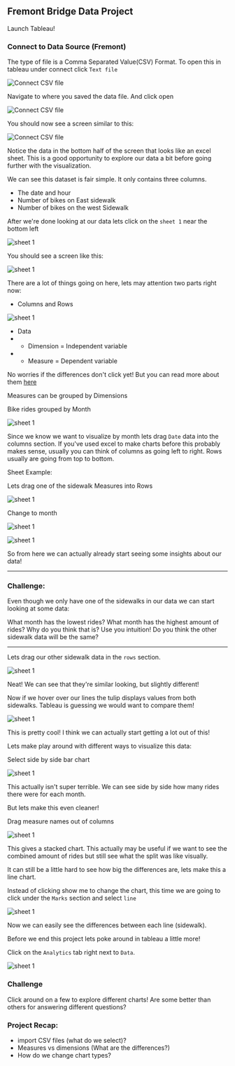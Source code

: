 ## Fremont Bridge Data Project

Launch Tableau!


### Connect to Data Source (Fremont)

The type of file is a Comma Separated Value(CSV) Format. To open this in tableau under connect click `Text file`

![Connect CSV file](img/fremont/fremont_connect.png "Connect CSV file")


Navigate to where you saved the data file. And click open

![Connect CSV file](img/fremont/opendatafile.png "Connect CSV file")


You should now see a screen similar to this:

![Connect CSV file](img/fremont/datasource.png "Connect CSV file")


Notice the data in the bottom half of the screen that looks like an excel sheet. This is a good opportunity to explore our data a bit before going further with the visualization.

We can see this dataset is fair simple. It only contains three columns. 

- The date and hour
- Number of bikes on East sidewalk
- Number of bikes on the west Sidewalk

After we're done looking at our data lets click on the `sheet 1` near the bottom left

![sheet 1](img/fremont/sheet1.png "sheet1")

You should see a screen like this:

![sheet 1](img/fremont/sheet.png "sheet1")


There are a lot of things going on here, lets may attention two parts right now:

- Columns and Rows

![sheet 1](img/fremont/colrows.png "sheet1")


- Data
- - Dimension = Independent variable
- - Measure = Dependent variable

No worries if the differences don't click yet! But you can read more about them [here](https://onlinehelp.tableau.com/current/pro/desktop/en-us/datafields_typesandroles.htm)

Measures can be grouped by Dimensions

Bike rides grouped by Month

![sheet 1](img/fremont/data.png "sheet1")

Since we know we want to visualize by month lets drag `Date` data into the columns section. If you've used excel to make charts before this probably makes sense, usually you can think of columns as going left to right. Rows usually are going from top to bottom.

Sheet Example:

Lets drag one of the sidewalk Measures into Rows


![sheet 1](img/fremont/yearview.png "sheet1")


Change to month

![sheet 1](img/fremont/changemonth.png "sheet1")




![sheet 1](img/fremont/sidewalkmonths.png "sheet1")

So from here we can actually already start seeing some insights about our data!


----

### Challenge: 
Even though we only have one of the sidewalks in our data we can start looking at some data:

What month has the lowest rides?
What month has the highest amount of rides?
Why do you think that is? Use you intuition!
Do you think the other sidewalk data will be the same?


----


Lets drag our other sidewalk data in the `rows` section.


![sheet 1](img/fremont/bothsidewalks.png "sheet1")


Neat! We can see that they're similar looking, but slightly different!

Now if we hover over our lines the tulip displays values from both sidewalks. Tableau is guessing we would want to compare them!



![sheet 1](img/fremont/bothtoolip.png "sheet1")

This is pretty cool! I think we can actually start getting a lot out of this!

Lets make play around with different ways to visualize this data:


Select side by side bar chart

![sheet 1](img/fremont/sidebysidechart.png "sheet1")

This actually isn't super terrible. We can see side by side how many rides there were for each month. 

But lets make this even cleaner!

Drag measure names out of columns 

![sheet 1](img/fremont/stacked.png "sheet1")

This gives a stacked chart. This actually may be useful if we want to see the combined amount of rides but still see what the split was like visually. 

It can still be a little hard to see how big the differences are, lets make this a line chart. 


Instead of clicking show me to change the chart, this time we are going to click under the `Marks` section and select `line`

![sheet 1](img/fremont/line.png "sheet1")

Now we can easily see the differences between each line (sidewalk).

Before we end this project lets poke around in tableau a little more!

Click on the `Analytics` tab right next to `Data`.

![sheet 1](img/fremont/analytics.png "sheet1")





### Challenge
Click around on a few to explore different charts!
Are some better than others for answering different questions?


### Project Recap:
- import CSV files (what do we select)? 
- Measures vs dimensions (What are the differences?)
- How do we change chart types?

